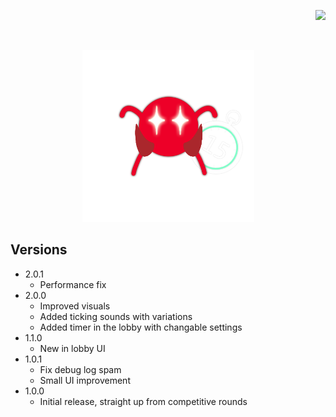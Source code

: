 ﻿<p align="right"> 
<a href="https://www.paypal.com/paypalme/otdan">
<img src="https://raw.githubusercontent.com/aha999/DonateButtons/master/Paypal.png" height="65" />
</a>
</p>
‎<p align="center"> 
<img src="https://github.com/otDan/PickTimer/blob/master/PickTimer/icon-full.png?raw=true" height="275" />
</p>

## Versions
- 2.0.1
  - Performance fix
- 2.0.0
  - Improved visuals
  - Added ticking sounds with variations
  - Added timer in the lobby with changable settings
- 1.1.0
  - New in lobby UI 
- 1.0.1
  - Fix debug log spam
  - Small UI improvement
- 1.0.0
  - Initial release, straight up from competitive rounds